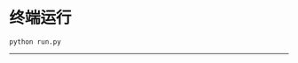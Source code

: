 # 终端运行

```shell
python run.py
```
************************************************************************************************************************************************************************************************************************************************************************************************************************************************************************************************************************************************************************************************************************************************************************************************************************************************************************************************************************************************************************************************************************************************************************************************************************************************************